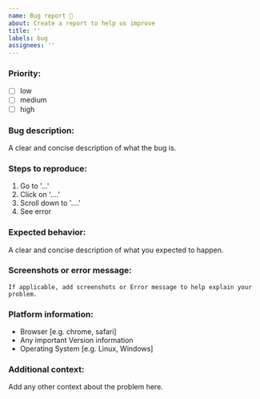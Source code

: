 ```yaml
---
name: Bug report 🐞
about: Create a report to help us improve
title: ''
labels: bug
assignees: ''
---
```

### Priority:
- [ ] low
- [ ] medium
- [ ] high

### Bug description:
A clear and concise description of what the bug is.

### Steps to reproduce:

1. Go to '...'
2. Click on '....'
3. Scroll down to '....'
4. See error

### Expected behavior:
A clear and concise description of what you expected to happen.

###  Screenshots or error message:
```If applicable, add screenshots or Error message to help explain your problem.```

### Platform information:
- Browser [e.g. chrome, safari]
- Any important Version information
- Operating System [e.g. Linux, Windows]

### Additional context:
Add any other context about the problem here.


